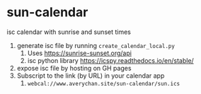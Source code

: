 # sun-calendar
isc calendar with sunrise and sunset times

1. generate isc file by running `create_calendar_local.py`
    1. Uses https://sunrise-sunset.org/api
    2. isc python library https://icspy.readthedocs.io/en/stable/
3. expose isc file by hosting on GH pages
4. Subscript to the link (by URL) in your calendar app
    1. `webcal://www.averychan.site/sun-calendar/sun.ics`
